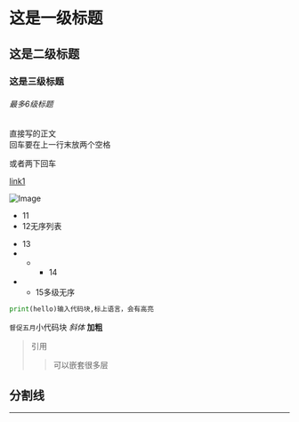 # 这是一级标题
## 这是二级标题
### 这是三级标题
###### 最多6级标题
直接写的正文  
回车要在上一行末放两个空格

或者两下回车

[link1](https://github.com/sanqiu520/123)

![Image](《巨人的工具》健康.jpg)


- 11
- 12无序列表
+ 13
+ * * 14
+  * 15多级无序

```python
print(hello)输入代码块,标上语言，会有高亮
```

`督促五月`小代码块
*斜体* **加粗**

> 引用
>> 可以嵌套很多层

分割线
---
***

